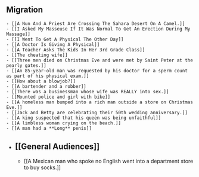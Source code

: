 ## Migration
	- [[A Nun And A Priest Are Crossing The Sahara Desert On A Camel.]]
	- [[I Asked My Masseuse If It Was Normal To Get An Erection During My Massage]]
	- [[I Went To Get A Physical The Other Day]]
	- [[A Doctor Is Giving A Physical]]
	- [[A Teacher Asks The Kids In Her 3rd Grade Class]]
	- [[The cheating wife]]
	- [[Three men died on Christmas Eve and were met by Saint Peter at the pearly gates.]]
	- [[An 85-year-old man was requested by his doctor for a sperm count as part of his physical exam.]]
	- [[How about a blowjob?]]
	- [[A bartender and a robber]]
	- [[There was a businessman whose wife was REALLY into sex.]]
	- [[Mounted police and girl with bike]]
	- [[A homeless man bumped into a rich man outside a store on Christmas Eve.]]
	- [[Jack and Betty are celebrating their 50th wedding anniversary.]]
	- [[A king suspected that his queen was being unfaithful]]
	- [[A limbless woman crying on the beach.]]
	- [[A man had a **Long** penis]]
- ## [[General Audiences]]
	- [[A Mexican man who spoke no English went into a department store to buy socks.]]